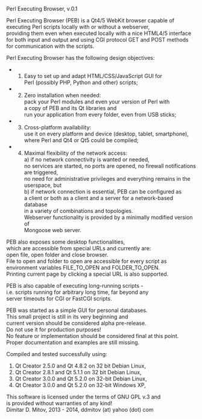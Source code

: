   
Perl Executing Browser, v.0.1  
  
Perl Executing Browser (PEB) is a Qt4/5 WebKit browser capable of 
executing Perl scripts locally with or without a webserver,  
providing them even when executed locally with a nice HTML4/5 interface  
for both input and output and using CGI protocol GET and POST methods  
for communication with the scripts.  
  
Perl Executing Browser has the following design objectives:  
* 1. Easy to set up and adapt HTML/CSS/JavaScript GUI for  
    Perl (possibly PHP, Python and other) scripts;
* 2. Zero installation when needed:  
    pack your Perl modules and even your version of Perl with  
    a copy of PEB and its Qt libraries and  
    run your application from every folder, even from USB sticks;  
* 3. Cross-platform availability:  
    use it on every platform and device (desktop, tablet, smartphone),  
    where Perl and Qt4 or Qt5 could be compiled;  
* 4. Maximal flexibility of the network access:  
    a) if no network connectivity is wanted or needed,  
    no services are started, no ports are opened, no firewall notifications are triggered,  
    no need for administrative privileges and everything remains in the userspace, but  
    b) if network connection is essential, PEB can be configured as  
    a client or both as a client and a server for a network-based database  
    in a variety of combinations and topologies.  
    Webserver functionality is provided by a minimally modified version of  
    Mongoose web server.  
  
PEB also exposes some desktop functionalities,  
which are accessible from special URLs and currently are:  
open file, open folder and close browser.  
File to open and folder to open are accessible for every script as  
environment variables FILE_TO_OPEN and FOLDER_TO_OPEN.  
Printing current page by clicking a special URL is also supported.  
  
PEB is also capable of executing long-running scripts -  
i.e. scripts running for arbitrary long time, far beyond any  
server timeouts for CGI or FastCGI scripts.
  
PEB was started as a simple GUI for personal databases.  
This small project is still in its very beginning and  
current version should be considered alpha pre-release.  
Do not use it for production purposes!  
No feature or implementation should be considered final at this point.  
Proper documentation and examples are still missing.  
  
Compiled and tested successfully using:  
1. Qt Creator 2.5.0 and Qt 4.8.2 on 32 bit Debian Linux,  
2. Qt Creator 2.8.1 and Qt 5.1.1 on 32 bit Debian Linux,  
3. Qt Creator 3.0.0 and Qt 5.2.0 on 32-bit Debian Linux,  
4. Qt Creator 3.0.0 and Qt 5.2.0 on 32-bit Windows XP,  
  
This software is licensed under the terms of GNU GPL v.3 and  
is provided without warranties of any kind!  
Dimitar D. Mitov, 2013 - 2014, ddmitov (at) yahoo (dot) com  
  